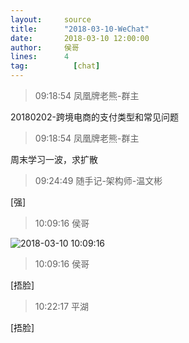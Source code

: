 ```yaml
---
layout:     source 
title:      "2018-03-10-WeChat"
date:       2018-03-10 12:00:00
author:     侯哥
lines:      4 
tag:		  [chat]
---
```

> 09:18:54  凤凰牌老熊-群主  
   
20180202-跨境电商的支付类型和常见问题  
   
> 09:18:54  凤凰牌老熊-群主  
   
周末学习一波，求扩散  
   
> 09:24:49  随手记-架构师-温文彬  
   
[强]  
   
> 10:09:16  侯哥  
   
![2018-03-10 10:09:16](http://static.cocolian.org/img/20180310_100916.png) 
   
> 10:09:16  侯哥  
   
[捂脸]  
   
> 10:22:17  平湖  
   
[捂脸]  
   
